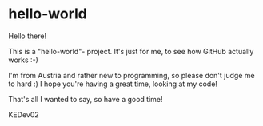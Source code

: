 # hello-world
Hello there!

This is a "hello-world"- project. It's just for me, to see how GitHub actually works :-)

I'm from Austria and rather new to programming, so please don't judge me to hard :)
I hope you're having a great time, looking at my code!

That's all I wanted to say, so have a good time!

KEDev02

